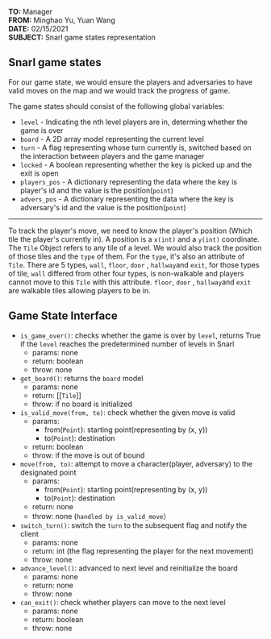 
**TO:** Manager  
**FROM:** Minghao Yu, Yuan Wang  
**DATE:** 02/15/2021  
**SUBJECT:**  Snarl game states representation


## Snarl game states
For our game state, we would ensure the players and adversaries to have valid moves on the map and we would track the progress of game. 

The game states should consist of the following global variables:
* ``level`` - Indicating the nth level players are in, determing whether the game is over
* ``board`` - A 2D array model representing the current level
* ``turn`` - A flag representing whose turn currently is, switched based on the interaction between players and the game manager
* ``locked`` - A boolean representing whether the key is picked up and the exit is open
* ``players_pos`` - A dictionary representing the data where the key is player's id and the value is the position(``point``)
* ``advers_pos`` - A dictionary representing the data where the key is adversary's id and the value is the position(``point``)
---

To track the player's move, we need to know the player's position (Which tile the player's currently in). A position is a ``x(int)`` and a ``y(int)`` coordinate. The ``Tile`` Object  refers to any tile of a level. We would also track the position of those tiles and the ``type`` of them. For the ``type``, it's also an attribute of ``Tile``. There are 5 types, ``wall``, ``floor``, ``door`` , ``hallway``and ``exit``, for those  types of tile, ``wall`` differed from other four types, is non-walkable and players cannot move to this ``Tile`` with this attribute. ``floor``, ``door`` , ``hallway``and ``exit`` are walkable tiles allowing players to be in. 

## Game State Interface

* ``is_game_over()``:  checks whether the game is over by ``level``, returns True if the ``level`` reaches the predetermined number of levels in Snarl
	* params: none
	* return: boolean
	* throw: none
* ``get_board()``:  returns the ``board`` model
	* params: none
	* return: [[``Tile``]]
	* throw: if no board is initialized
* ``is_valid_move(from, to)``: check whether the given move is valid
	* params: 
		*  from(``Point``): starting point(representing by (x, y))
		* to(``Point``): destination
	* return: boolean
	* throw: if the move is out of bound
* ``move(from, to)``: attempt to move a character(player, adversary) to the designated point
	* params: 
		*  from(``Point``): starting point(representing by (x, y))
		* to(``Point``): destination
	* return: none
	* throw: none (``handled by is_valid_move``）
* ``switch_turn()``: switch the ``turn`` to the subsequent flag and notify the client
	* params: none
	* return: int (the flag representing the player for the next movement)
	* throw: none
* ``advance_level()``: advanced to next level and reinitialize the board
	* params: none
	* return: none
	* throw: none
* ``can_exit()``: check whether players can move to the next level
	* params: none
	* return: boolean
	* throw: none